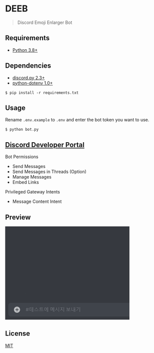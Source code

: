 # DEEB
> Discord Emoji Enlarger Bot

## Requirements
- [Python 3.8+](https://python.org)

## Dependencies
- [discord.py 2.3+](https://github.com/Rapptz/discord.py)
- [python-dotenv 1.0+](https://github.com/theskumar/python-dotenv)

```
$ pip install -r requirements.txt
```

## Usage
Rename `.env.example` to `.env` and enter the bot token you want to use.

```
$ python bot.py
```


## [Discord Developer Portal](https://discord.com/developers/applications)
Bot Permissions
- Send Messages
- Send Messages in Threads (Option)
- Manage Messages
- Embed Links

Privileged Gateway Intents
- Message Content Intent

## Preview
![preview](preview.gif)

## License
[MIT](https://github.com/KOZ39/DEEB/blob/master/LICENSE)
